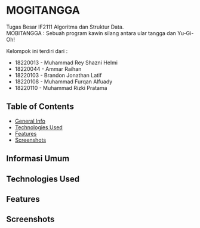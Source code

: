 # MOGITANGGA
Tugas Besar IF2111 Algoritma dan Struktur Data.<br />
MOBITANGGA : Sebuah program kawin silang antara ular tangga dan Yu-Gi-Oh!

Kelompok ini terdiri dari :
- 18220013 - Muhammad Rey Shazni Helmi
- 18220044 - Ammar Raihan
- 18220103 - Brandon Jonathan Latif
- 18220108 - Muhammad Furqan Alfuady
- 18220110 - Muhammad Rizki Pratama

## Table of Contents
* [General Info](#general-information)
* [Technologies Used](#technologies-used)
* [Features](#features)
* [Screenshots](#screenshots)


## Informasi Umum

<!-- You don't have to answer all the questions - just the ones relevant to your project. -->


## Technologies Used


## Features


## Screenshots
<!-- If you have screenshots you'd like to share, include them here. -->
